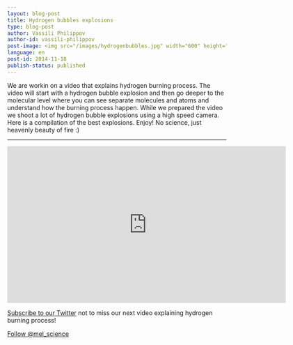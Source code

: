 ```yaml
---
layout: blog-post
title: Hydrogen bubbles explosions
type: blog-post
author: Vassili Philippov
author-id: vassili-philippov
post-image: <img src="/images/hydrogenbubbles.jpg" width="600" height="325" alt="Hydrogen bubbles explosions">
language: en
post-id: 2014-11-18
publish-status: published
---
```

We are workin on a video that explains hydrogen burning process. The video will start with a hydrogen bubble explosion and then go deeper to the molecular level where you can see separate molecules and atoms and understand how the burning process happen. While we prepared the video we shoot a lot of hydrogen bubble explosions using a high speed camera. Here is a compilation of the best explosions. Enjoy! No science, just heavenly beauty of fire :) 
<!-- more -->

---

<iframe width="640" height="360" src="http://www.youtube.com/embed/RuXXLjpc67c?rel=0" frameborder="0" allowfullscreen></iframe>
<br/>

<a href="https://twitter.com/mel_science">Subscribe to our Twitter</a> not to miss our next video explaining hydrogen burning process!

<!-- Begin Twitter follow -->
<a href="https://twitter.com/mel_science" class="twitter-follow-button" data-show-count="false" data-size="large">Follow @mel_science</a>
<script>!function(d,s,id){var js,fjs=d.getElementsByTagName(s)[0],p=/^http:/.test(d.location)?'http':'https';if(!d.getElementById(id)){js=d.createElement(s);js.id=id;js.src=p+'://platform.twitter.com/widgets.js';fjs.parentNode.insertBefore(js,fjs);}}(document, 'script', 'twitter-wjs');</script>
<!-- End Twitter follow -->
